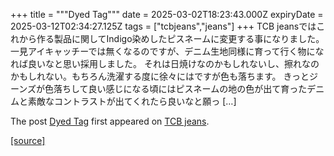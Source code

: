 +++
title = """Dyed Tag"""
date = 2025-03-02T18:23:43.000Z
expiryDate = 2025-03-12T02:34:27.125Z
tags = ["tcbjeans","jeans"]
+++
TCB jeansではこれから作る製品に関してIndigo染めしたピスネームに変更する事になりました。 一見アイキャッチーでは無くなるのですが、デニム生地同様に育って行く物になれば良いなと思い採用しました。 それは日焼けなのかもしれないし、擦れなのかもしれない。もちろん洗濯する度に徐々にはですが色も落ちます。 きっとジーンズが色落ちして良い感じになる頃にはピスネームの地の色が出て育ったデニムと素敵なコントラストが出てくれたら良いなと願っ \[…\]

The post [Dyed Tag](http://tcbjeans.com/2025/03/03/51429) first appeared on [TCB jeans](http://tcbjeans.com).

[[source]](http://tcbjeans.com/2025/03/03/51429)
